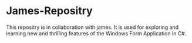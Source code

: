 # James-Repositry
 This repositry is in collaboration with james. It is used for exploring and learning new and thrilling features of the Windows Form Application in C#.
